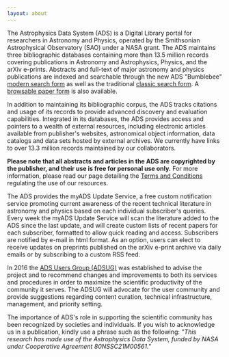 ```yaml
---
layout: about
---
```


The Astrophysics Data System (ADS) is a Digital Library portal for researchers in Astronomy and Physics, operated by the Smithsonian Astrophysical Observatory (SAO) under a NASA grant. The ADS maintains three bibliographic databases containing more than 13.5 million records covering publications in Astronomy and Astrophysics, Physics, and the arXiv e-prints. Abstracts and full-text of major astronomy and physics publications are indexed and searchable through the new ADS "Bumblebee" [modern search form](https://ui.adsabs.harvard.edu/) as well as the traditional [classic search form](https://ui.adsabs.harvard.edu/#classic-form). A [browsable paper form](https://ui.adsabs.harvard.edu/#paper-form) is also available. 

In addition to maintaining its bibliographic corpus, the ADS tracks citations and usage of its records to provide advanced discovery and evaluation capabilities. Integrated in its databases, the ADS provides access and pointers to a wealth of external resources, including electronic articles available from publisher's websites, astronomical object information, data catalogs and data sets hosted by external archives. We currently have links to over 13.3 million records maintained by our collaborators. 

**Please note that all abstracts and articles in the ADS are copyrighted by the publisher, and their use is free for personal use only.** For more information, please read our page detailing the [Terms and Conditions](../help/terms) regulating the use of our resources. 

The ADS provides the myADS Update Service, a free custom notification service promoting current awareness of the recent technical literature in astronomy and physics based on each individual subscriber's queries. Every week the myADS Update Service will scan the literature added to the ADS since the last update, and will create custom lists of recent papers for each subscriber, formatted to allow quick reading and access. Subscribers are notified by e-mail in html format. As an option, users can elect to receive updates on preprints published on the arXiv e-print archive via daily emails or by subscribing to a custom RSS feed. 

In 2016 the [ADS Users Group (ADSUG)](../about/adsug/adsug.html) was established to advise the project and to recommend changes and improvements to both its services and procedures in order to maximize the scientific productivity of the community it serves. The ADSUG will advocate for the user community and provide suggestions regarding content curation, technical infrastructure, management, and priority setting. 

The importance of ADS's role in supporting the scientific community has been recognized by societies and individuals. If you wish to acknowledge us in a publication, kindly use a phrase such as the following:
*"This research has made use of the Astrophysics Data System, funded by NASA under Cooperative Agreement 80NSSC21M00561."*


